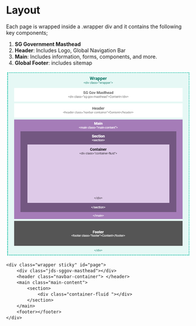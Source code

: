# Layout

Each page is wrapped inside a .wrapper div and it contains the following key components;

1. **SG Government Masthead**
2. **Header**: Includes Logo, Global Navigation Bar
3. **Main**: Includes information, forms, components, and more.
4. **Global Footer**: includes sitemap

![](../.gitbook/assets/image%20%2837%29.png)

```text
<div class="wrapper sticky" id="page">
    <div class="jds-sggov-masthead"></div>
    <header class="navbar-container"> </header>
    <main class="main-content">
        <section>
            <div class="container-fluid "></div>
        </section>
    </main>
    <footer></footer>
</div>
```

